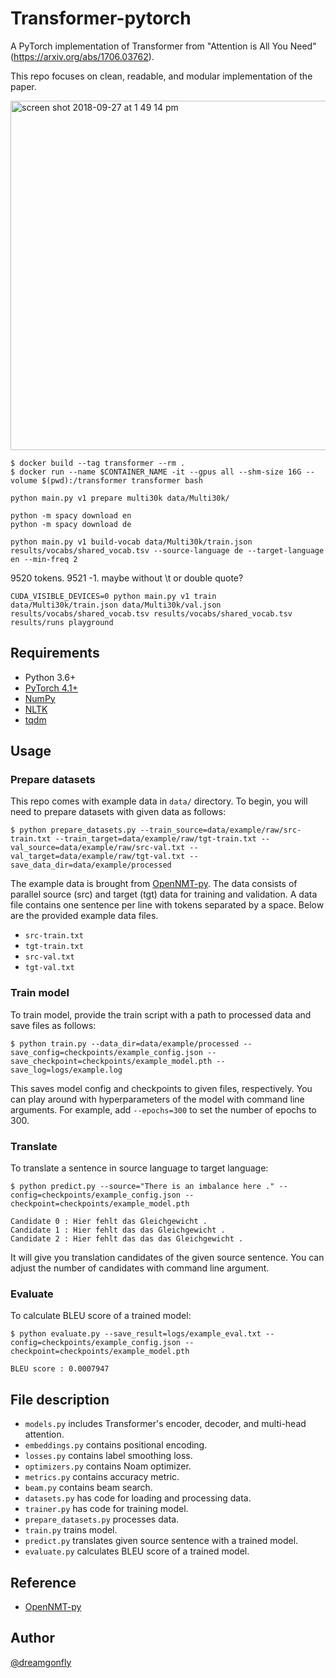 # Transformer-pytorch
A PyTorch implementation of Transformer from "Attention is All You Need" (https://arxiv.org/abs/1706.03762).

This repo focuses on clean, readable, and modular implementation of the paper.

<img width="559" alt="screen shot 2018-09-27 at 1 49 14 pm" src="https://user-images.githubusercontent.com/2340721/46123973-44b08900-c25c-11e8-9468-7aef9e4e3f18.png">

```commandline
$ docker build --tag transformer --rm .
$ docker run --name $CONTAINER_NAME -it --gpus all --shm-size 16G --volume $(pwd):/transformer transformer bash
```

```commandline
python main.py v1 prepare multi30k data/Multi30k/
```

```commandline
python -m spacy download en
python -m spacy download de

```

```commandline
python main.py v1 build-vocab data/Multi30k/train.json results/vocabs/shared_vocab.tsv --source-language de --target-language en --min-freq 2
```
9520 tokens. 9521 -1. maybe without \t or double quote?

```commandline
CUDA_VISIBLE_DEVICES=0 python main.py v1 train data/Multi30k/train.json data/Multi30k/val.json results/vocabs/shared_vocab.tsv results/vocabs/shared_vocab.tsv results/runs playground
```


## Requirements
- Python 3.6+
- [PyTorch 4.1+](http://pytorch.org/)
- [NumPy](http://www.numpy.org/)
- [NLTK](https://www.nltk.org/)
- [tqdm](https://github.com/tqdm/tqdm)

## Usage

### Prepare datasets
This repo comes with example data in `data/` directory. To begin, you will need to prepare datasets with given data as follows:
```
$ python prepare_datasets.py --train_source=data/example/raw/src-train.txt --train_target=data/example/raw/tgt-train.txt --val_source=data/example/raw/src-val.txt --val_target=data/example/raw/tgt-val.txt --save_data_dir=data/example/processed
```

The example data is brought from [OpenNMT-py](https://github.com/OpenNMT/OpenNMT-py).
The data consists of parallel source (src) and target (tgt) data for training and validation.
A data file contains one sentence per line with tokens separated by a space.
Below are the provided example data files.

- `src-train.txt`
- `tgt-train.txt`
- `src-val.txt`
- `tgt-val.txt`

### Train model
To train model, provide the train script with a path to processed data and save files as follows:

```
$ python train.py --data_dir=data/example/processed --save_config=checkpoints/example_config.json --save_checkpoint=checkpoints/example_model.pth --save_log=logs/example.log 
```

This saves model config and checkpoints to given files, respectively.
You can play around with hyperparameters of the model with command line arguments. 
For example, add `--epochs=300` to set the number of epochs to 300. 

### Translate
To translate a sentence in source language to target language:
```
$ python predict.py --source="There is an imbalance here ." --config=checkpoints/example_config.json --checkpoint=checkpoints/example_model.pth

Candidate 0 : Hier fehlt das Gleichgewicht .
Candidate 1 : Hier fehlt das das Gleichgewicht .
Candidate 2 : Hier fehlt das das das Gleichgewicht .
```

It will give you translation candidates of the given source sentence.
You can adjust the number of candidates with command line argument. 

### Evaluate
To calculate BLEU score of a trained model:
```
$ python evaluate.py --save_result=logs/example_eval.txt --config=checkpoints/example_config.json --checkpoint=checkpoints/example_model.pth

BLEU score : 0.0007947
```

## File description
- `models.py` includes Transformer's encoder, decoder, and multi-head attention.
- `embeddings.py` contains positional encoding.
- `losses.py` contains label smoothing loss.
- `optimizers.py` contains Noam optimizer.
- `metrics.py` contains accuracy metric.
- `beam.py` contains beam search.
- `datasets.py` has code for loading and processing data. 
- `trainer.py` has code for training model.
- `prepare_datasets.py` processes data.
- `train.py` trains model.
- `predict.py` translates given source sentence with a trained model.
- `evaluate.py` calculates BLEU score of a trained model.

## Reference
- [OpenNMT-py](https://github.com/OpenNMT/OpenNMT-py)

## Author
[@dreamgonfly](https://github.com/dreamgonfly)